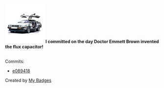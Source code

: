 <img src="https://github.com/my-badges/my-badges/blob/master/src/all-badges/delorean/delorean.png?raw=true" alt="I committed on the day Doctor Emmett Brown invented the flux capacitor!" title="I committed on the day Doctor Emmett Brown invented the flux capacitor!" width="128">
<strong>I committed on the day Doctor Emmett Brown invented the flux capacitor!</strong>
<br><br>

Commits:

- <a href="https://github.com/nlsschim/Water-Pipe-Project/commit/e08941835aeb28f72f47a1d2f228b15004c994c4">e089418</a>


Created by <a href="https://github.com/my-badges/my-badges">My Badges</a>